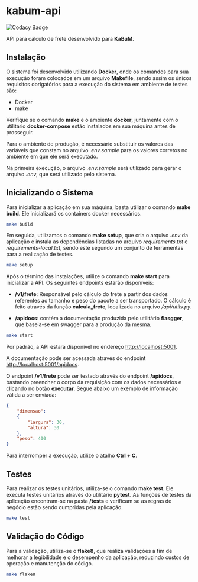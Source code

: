 # kabum-api

[![Codacy Badge](https://app.codacy.com/project/badge/Grade/a6fea9090e5d42128bf33002fcba3766)](https://www.codacy.com/gh/leandrocorreasantos/kabum-api/dashboard?utm_source=github.com&amp;utm_medium=referral&amp;utm_content=leandrocorreasantos/kabum-api&amp;utm_campaign=Badge_Grade)

API para cálculo de frete desenvolvido para **KaBuM**.

## Instalação

O sistema foi desenvolvido utilizando **Docker**, onde os comandos para sua execução
foram colocados em um arquivo **Makefile**, sendo assim os únicos
requisitos obrigatórios para a execução do sistema em ambiente de testes são:
- Docker
- make


Verifique se o comando **make** e o ambiente **docker**, juntamente com o utilitário
**docker-compose** estão instalados em sua máquina antes de prosseguir.


Para o ambiente de produção, é necessário substituir os valores das variáveis
que constam no arquivo *.env.sample* para os valores corretos no ambiente em que
ele será executado.


Na primeira execução, o arquivo *.env.sample* será utilizado para gerar o arquivo
*.env*, que será utilizado pelo sistema.


## Inicializando o Sistema

Para inicializar a aplicação em sua máquina, basta utilizar o comando
**make build**. Ele inicializará os containers docker necessários.

```bash
make build
```

Em seguida, utilizamos o comando **make setup**, que cria o arquivo *.env* da
aplicação e instala as dependências listadas no arquivo *requirements.txt* e
*requirements-local.txt*, sendo este segundo um conjunto de ferramentas para
a realização de testes.

```bash
make setup
```

Após o término das instalações, utilize o comando **make start** para inicializar
a API. Os seguintes endpoints estarão disponíveis:

- **/v1/frete**: Responsável pelo cálculo do frete a partir dos dados referentes
ao tamanho e peso do pacote a ser transportado. O cálculo é feito através da
função **calcula_frete**, localizada no arquivo */api/utils.py*.

- **/apidocs**: contém a documentação produzida pelo utilitário **flasgger**, que
baseia-se em swagger para a produção da mesma.

```bash
make start
```

Por padrão, a API estará disponível no endereço
[http://localhost:5001](http://localhost:5001).

A documentação pode ser acessada através do endpoint [http://localhost:5001/apidocs](http://localhost:5001/apidocs).

O endpoint **/v1/frete** pode ser testado através do endpoint **/apidocs**, bastando
preencher o corpo da requisição com os dados necessários e clicando no botão
**executar**. Segue abaixo um exemplo de informação válida a ser enviada:

```json
{
    "dimensao":
    {
        "largura": 30,
        "altura": 30
    },
    "peso": 400
}
```

Para interromper a execução, utilize o atalho **Ctrl + C**.

## Testes

Para realizar os testes unitários, utiliza-se o comando **make test**. Ele executa
testes unitários através do utilitário **pytest**. As funções de testes da
aplicação encontram-se na pasta **/tests** e verificam se as regras de negócio
estão sendo cumpridas pela aplicação.

```bash
make test
```

## Validação do Código

Para a validação, utiliza-se o **flake8**, que realiza validações a fim de melhorar
a legibilidade e o desempenho da aplicação, reduzindo custos de operação e
manutenção do código.

```bash
make flake8
```
